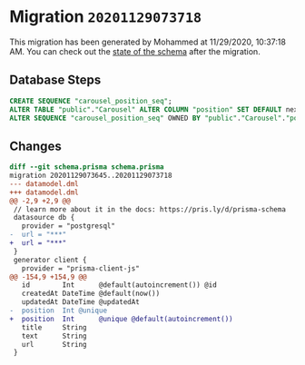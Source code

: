 # Migration `20201129073718`

This migration has been generated by Mohammed at 11/29/2020, 10:37:18 AM.
You can check out the [state of the schema](./schema.prisma) after the migration.

## Database Steps

```sql
CREATE SEQUENCE "carousel_position_seq";
ALTER TABLE "public"."Carousel" ALTER COLUMN "position" SET DEFAULT nextval('carousel_position_seq');
ALTER SEQUENCE "carousel_position_seq" OWNED BY "public"."Carousel"."position"
```

## Changes

```diff
diff --git schema.prisma schema.prisma
migration 20201129073645..20201129073718
--- datamodel.dml
+++ datamodel.dml
@@ -2,9 +2,9 @@
 // learn more about it in the docs: https://pris.ly/d/prisma-schema
 datasource db {
   provider = "postgresql"
-  url = "***"
+  url = "***"
 }
 generator client {
   provider = "prisma-client-js"
@@ -154,9 +154,9 @@
   id        Int      @default(autoincrement()) @id
   createdAt DateTime @default(now())
   updatedAt DateTime @updatedAt
-  position  Int @unique
+  position  Int      @unique @default(autoincrement())
   title     String
   text      String
   url       String
 }
```


